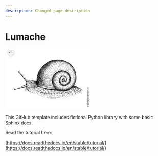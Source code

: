 ```yaml
---
description: Changed page description
---
```


# Lumache

![Lumache Logo](.gitbook/assets/lumache-logo.jpg)

This GitHub template includes fictional Python library with some basic Sphinx docs.

Read the tutorial here:

[https://docs.readthedocs.io/en/stable/tutorial/](https://docs.readthedocs.io/en/stable/tutorial/)
